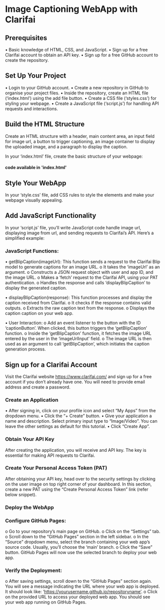 # Image Captioning WebApp with Clarifai

## Prerequisites

•	Basic knowledge of HTML, CSS, and JavaScript.
•	Sign up for a free Clarifai account to obtain an API key.
•	Sign up for a free GitHub account to create the repository.

## Set Up Your Project

•	Login to your GitHub account.
•	Create a new repository in GitHub to organise your project files.
•	Inside the repository, create an HTML file (‘index.html’) using the add file button.
•	Create a CSS file (‘styles.css’) for styling your webpage.
•	Create a JavaScript file (‘script.js’) for handling API requests and interactions.

## Build the HTML Structure

Create an HTML structure with a header, main content area, an input field for image url, a button to trigger captioning, an image container to display the uploaded image, and a paragraph to display the caption.

In your ‘index.html’ file, create the basic structure of your webpage:

#### code available in 'index.html'

## Style Your WebApp

In your ‘style.css’ file, add CSS rules to style the elements and make your webpage visually appealing.

## Add JavaScript Functionality

In your ‘script.js’ file, you’ll write JavaScript code handle image url, displaying image from url, and sending requests to Clarifai’s API. Here’s a simplified example:

### JavaScript Functions:
•	getBlipCaption(imageUrl): This function sends a request to the Clarifai Blip model to generate captions for an image URL.
o	It takes the ‘imageUrl’ as an argument.
o	Constructs a JSON request object with user and app ID, and the image URL.
o	Makes a ‘fetch’ request to the Clarifai API, using your PAT authentication.
o	Handles the response and calls ‘displayBlipCaption’ to display the generated caption.


•	displayBlipCaption(response): This function processes and display the caption received from Clarifai.
o	It checks if the response contains valid outputs.
o	Extracts the raw caption text from the response.
o	Displays the caption caption on your web app.


•	User Interaction: 
o	Add an event listener to the button with the ID ‘captionButton’. When clicked, this button triggers the ‘getBlipCaption’ function.
o	Inside the ‘getBlipCaption’ function, it fetches the image URL entered by the user in the ‘imageUrlInput’ field.
o	The image URL is then used as an argument to call ‘getBlipCaption’, which initiates the caption generation process.

## Sign up for a Clarifai Account

Visit the Clarifai website https://www.clarifai.com/ and sign up for a free account if you don’t already have one. You will need to provide email address and create a password.

### Create an Application

•	After signing in, click on your profile icon and select “My Apps” from the dropdown menu.
•	Click the “+ Create” button.
•	Give your application a name and description. Select primary input type to “Image/Video”. You can leave the other settings as default for this tutorial.
•	Click “Create App”.

### Obtain Your API Key

After creating the application, you will receive and API key. The key is essential for making API requests to Clarifai.

### Create Your Personal Access Token (PAT)

After obtaining your API key, head over to the security settings by clicking on the user image on top right corner of your dashboard. In this section, create a new PAT using the “Create Personal Access Token” link (refer below snippet).

### Deploy the WebApp

### Configure GitHub Pages:
o	Go to your repository’s main page on GitHub.
o	Click on the “Settings” tab.
o	Scroll down to the “GitHub Pages” section in the left sidebar.
o	In the “Source” dropdown menu, select the branch containing your web app’s source code. Usually, you’ll choose the ‘main’ branch.
o	Click the “Save” button. GitHub Pages will now use the selected branch to deploy your web app.

### Verify the Deployment:
o	After saving settings, scroll down to the “GitHub Pages” section again. You will see a message indicating the URL where your web app is deployed. It should look like: ‘https://yourusername.github.io/repositoryname’.
o	Click on the provided URL to access your deployed web app. You should see your web app running on GitHub Pages.




